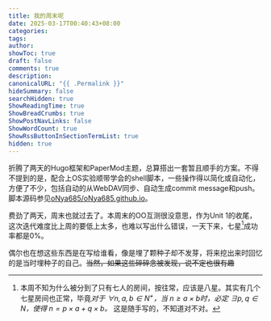 ```yaml
---
title: 我的周末呢
date: 2025-03-17T00:40:43+08:00
categories: 
tags: 
author: 
showToc: true
draft: false
comments: true
description: 
canonicalURL: "{{ .Permalink }}"
hideSummary: false
searchHidden: true
ShowReadingTime: true
ShowBreadCrumbs: true
ShowPostNavLinks: false
ShowWordCount: true
ShowRssButtonInSectionTermList: true
hidden: true
---
```

折腾了两天的Hugo框架和PaperMod主题，总算搭出一套暂且顺手的方案。不得不提到的是，配合上OS实验顺带学会的shell脚本，一些操作得以简化或自动化，方便了不少，包括自动的从WebDAV同步、自动生成commit message和push。脚本源码参见[oNya685/oNya685.github.io](https://github.com/oNya685/oNya685.github.io/)。

费劲了两天，周末也就过去了。本周末的OO互测很没意思，作为Unit 1的收尾，这次迭代难度比上周的要低上太多，也难以写出什么错误，一天下来，七星[^1]成功率都是0%。

[^1]: 本周不知为什么被分到了只有七人的房间，按往常，应该是八星。其实有几个七星房间也正常，毕竟*对于 $\forall n,a,b\in N^+$，当 $n\geq a\times b$时，必定 $\exists p,q\in N$，使得 $n=p\times a+q\times b$。* 这是随手写的，不知道对不对。

偶尔也在想这些东西是在写给谁看，像是埋了颗种子却不发芽，将来挖出来时回忆的是当时埋种子的自己。~~当然，如果这些碎碎念被发现，说不定也很有趣~~

